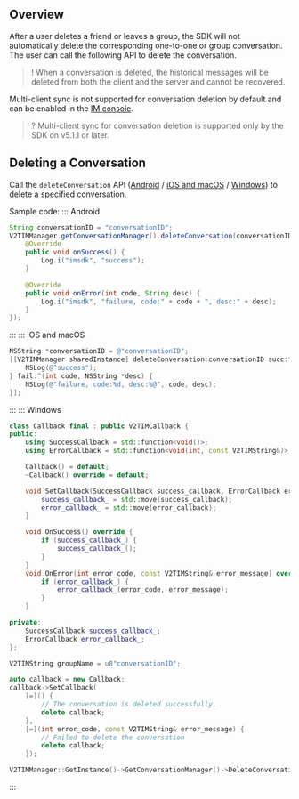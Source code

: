 ## Overview
After a user deletes a friend or leaves a group, the SDK will not automatically delete the corresponding one-to-one or group conversation. The user can call the following API to delete the conversation.
> ! When a conversation is deleted, the historical messages will be deleted from both the client and the server and cannot be recovered.

Multi-client sync is not supported for conversation deletion by default and can be enabled in the [IM console](https://console.cloud.tencent.com/im-detail/login-message).
<img src="https://qcloudimg.tencent-cloud.cn/raw/c872395299ea796824453808f5a1c781.png" alt="" style="zoom:90%;" />

> ? Multi-client sync for conversation deletion is supported only by the SDK on v5.1.1 or later.

## Deleting a Conversation
Call the `deleteConversation` API ([Android](https://im.sdk.qcloud.com/doc/en/classcom_1_1tencent_1_1imsdk_1_1v2_1_1V2TIMConversationManager.html#a7a6e38c5a7431646bd4c0c4c66279077) / [iOS and macOS](https://im.sdk.qcloud.com/doc/en/categoryV2TIMManager_07Conversation_08.html#a142f5289632f29a603937f1d770748c6) / [Windows](https://im.sdk.qcloud.com/doc/en/classV2TIMConversationManager.html#a1ada2a3c1c0ae08920bdf16ab994a1ed)) to delete a specified conversation.

Sample code:
<dx-tabs>
::: Android

```java
String conversationID = "conversationID";
V2TIMManager.getConversationManager().deleteConversation(conversationID,  new V2TIMCallback() {
    @Override
    public void onSuccess() {
        Log.i("imsdk", "success");
    }

    @Override
    public void onError(int code, String desc) {
        Log.i("imsdk", "failure, code:" + code + ", desc:" + desc);
    }
});
```
:::
::: iOS and macOS
```objectivec
NSString *conversationID = @"conversationID";
[[V2TIMManager sharedInstance] deleteConversation:conversationID succ:^{
    NSLog(@"success");
} fail:^(int code, NSString *desc) {
    NSLog(@"failure, code:%d, desc:%@", code, desc);
}];
```
:::
::: Windows
```cpp
class Callback final : public V2TIMCallback {
public:
    using SuccessCallback = std::function<void()>;
    using ErrorCallback = std::function<void(int, const V2TIMString&)>;

    Callback() = default;
    ~Callback() override = default;

    void SetCallback(SuccessCallback success_callback, ErrorCallback error_callback) {
        success_callback_ = std::move(success_callback);
        error_callback_ = std::move(error_callback);
    }

    void OnSuccess() override {
        if (success_callback_) {
            success_callback_();
        }
    }
    void OnError(int error_code, const V2TIMString& error_message) override {
        if (error_callback_) {
            error_callback_(error_code, error_message);
        }
    }

private:
    SuccessCallback success_callback_;
    ErrorCallback error_callback_;
};

V2TIMString groupName = u8"conversationID";

auto callback = new Callback;
callback->SetCallback(
    [=]() {
        // The conversation is deleted successfully.
        delete callback;
    },
    [=](int error_code, const V2TIMString& error_message) {
        // Failed to delete the conversation
        delete callback;
    });

V2TIMManager::GetInstance()->GetConversationManager()->DeleteConversationGroup(groupName, callback);
```
:::
</dx-tabs>

